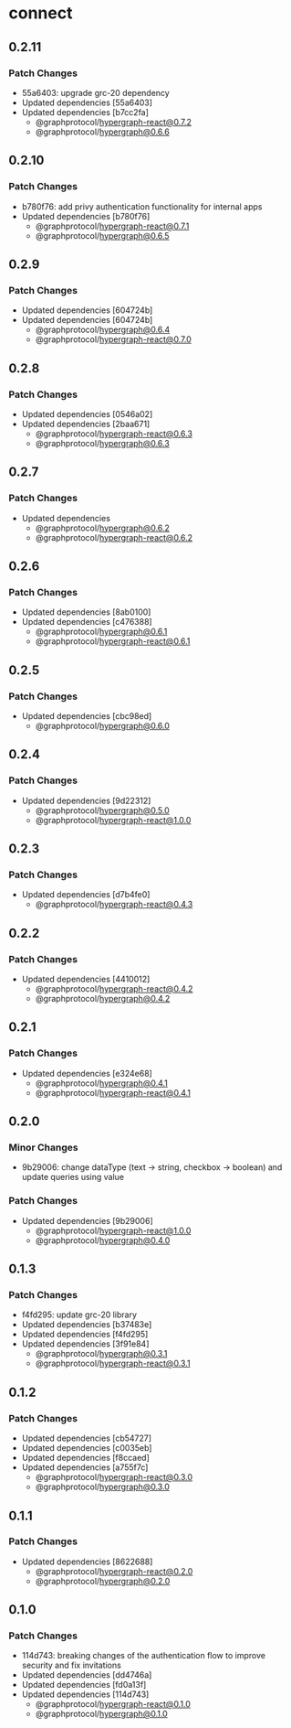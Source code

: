 # connect

## 0.2.11
### Patch Changes

- 55a6403: upgrade grc-20 dependency
- Updated dependencies [55a6403]
- Updated dependencies [b7cc2fa]
  - @graphprotocol/hypergraph-react@0.7.2
  - @graphprotocol/hypergraph@0.6.6

## 0.2.10
### Patch Changes

- b780f76: add privy authentication functionality for internal apps
- Updated dependencies [b780f76]
  - @graphprotocol/hypergraph-react@0.7.1
  - @graphprotocol/hypergraph@0.6.5

## 0.2.9
### Patch Changes

- Updated dependencies [604724b]
- Updated dependencies [604724b]
  - @graphprotocol/hypergraph@0.6.4
  - @graphprotocol/hypergraph-react@0.7.0

## 0.2.8
### Patch Changes

- Updated dependencies [0546a02]
- Updated dependencies [2baa671]
  - @graphprotocol/hypergraph-react@0.6.3
  - @graphprotocol/hypergraph@0.6.3

## 0.2.7
### Patch Changes

- Updated dependencies
  - @graphprotocol/hypergraph@0.6.2
  - @graphprotocol/hypergraph-react@0.6.2

## 0.2.6
### Patch Changes

- Updated dependencies [8ab0100]
- Updated dependencies [c476388]
  - @graphprotocol/hypergraph@0.6.1
  - @graphprotocol/hypergraph-react@0.6.1

## 0.2.5
### Patch Changes

- Updated dependencies [cbc98ed]
  - @graphprotocol/hypergraph@0.6.0

## 0.2.4
### Patch Changes

- Updated dependencies [9d22312]
  - @graphprotocol/hypergraph@0.5.0
  - @graphprotocol/hypergraph-react@1.0.0

## 0.2.3
### Patch Changes

- Updated dependencies [d7b4fe0]
  - @graphprotocol/hypergraph-react@0.4.3

## 0.2.2
### Patch Changes

- Updated dependencies [4410012]
  - @graphprotocol/hypergraph-react@0.4.2
  - @graphprotocol/hypergraph@0.4.2

## 0.2.1
### Patch Changes

- Updated dependencies [e324e68]
  - @graphprotocol/hypergraph@0.4.1
  - @graphprotocol/hypergraph-react@0.4.1

## 0.2.0
### Minor Changes

- 9b29006: change dataType (text -> string, checkbox -> boolean) and update queries using value

### Patch Changes

- Updated dependencies [9b29006]
  - @graphprotocol/hypergraph-react@1.0.0
  - @graphprotocol/hypergraph@0.4.0

## 0.1.3
### Patch Changes

- f4fd295: update grc-20 library
- Updated dependencies [b37483e]
- Updated dependencies [f4fd295]
- Updated dependencies [3f91e84]
  - @graphprotocol/hypergraph@0.3.1
  - @graphprotocol/hypergraph-react@0.3.1

## 0.1.2

### Patch Changes

- Updated dependencies [cb54727]
- Updated dependencies [c0035eb]
- Updated dependencies [f8ccaed]
- Updated dependencies [a755f7c]
  - @graphprotocol/hypergraph-react@0.3.0
  - @graphprotocol/hypergraph@0.3.0

## 0.1.1

### Patch Changes

- Updated dependencies [8622688]
  - @graphprotocol/hypergraph-react@0.2.0
  - @graphprotocol/hypergraph@0.2.0

## 0.1.0

### Patch Changes

- 114d743: breaking changes of the authentication flow to improve security and fix invitations
- Updated dependencies [dd4746a]
- Updated dependencies [fd0a13f]
- Updated dependencies [114d743]
  - @graphprotocol/hypergraph-react@0.1.0
  - @graphprotocol/hypergraph@0.1.0
